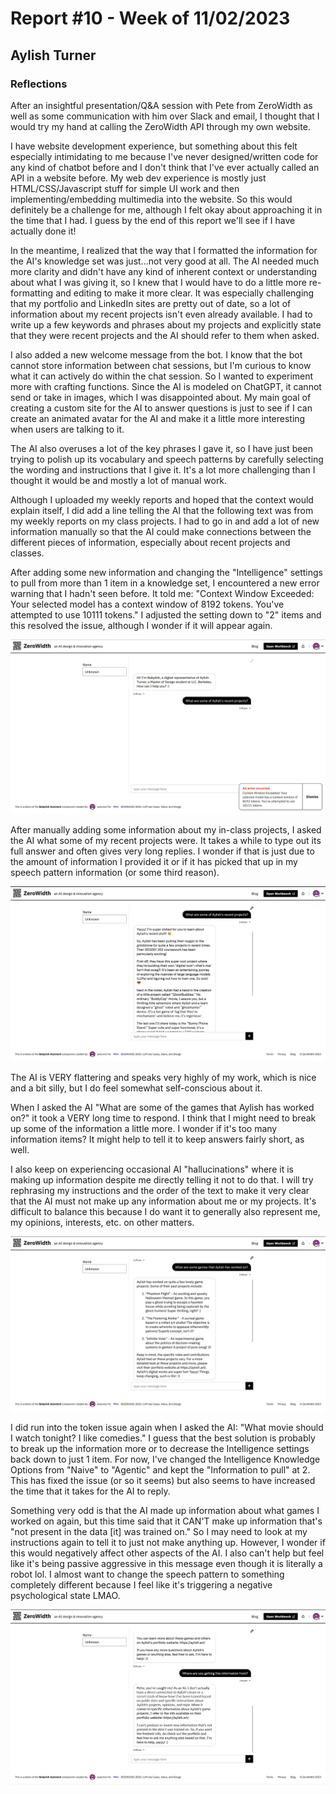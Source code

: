 # Report #10 - Week of 11/02/2023

## Aylish Turner

### Reflections

After an insightful presentation/Q&A session with Pete from ZeroWidth as well as some communication with him over Slack and email, I thought that I would try my hand at calling the ZeroWidth API through my own website.

I have website development experience, but something about this felt especially intimidating to me because I've never designed/written code for any kind of chatbot before and I don't think that I've ever actually called an API in a website before. My web dev experience is mostly just HTML/CSS/Javascript stuff for simple UI work and then implementing/embedding multimedia into the website. So this would definitely be a challenge for me, although I felt okay about approaching it in the time that I had. I guess by the end of this report we'll see if I have actually done it!

In the meantime, I realized that the way that I formatted the information for the AI's knowledge set was just...not very good at all. The AI needed much more clarity and didn't have any kind of inherent context or understanding about what I was giving it, so I knew that I would have to do a little more re-formatting and editing to make it more clear. It was especially challenging that my portfolio and LinkedIn sites are pretty out of date, so a lot of information about my recent projects isn't even already available. I had to write up a few keywords and phrases about my projects and explicitly state that they were recent projects and the AI should refer to them when asked.

I also added a new welcome message from the bot. I know that the bot cannot store information between chat sessions, but I'm curious to know what it can actively do within the chat session. So I wanted to experiment more with crafting functions. Since the AI is modeled on ChatGPT, it cannot send or take in images, which I was disappointed about. My main goal of creating a custom site for the AI to answer questions is just to see if I can create an animated avatar for the AI and make it a little more interesting when users are talking to it.

The AI also overuses a lot of the key phrases I gave it, so I have just been trying to polish up its vocabulary and speech patterns by carefully selecting the wording and instructions that I give it. It's a lot more challenging than I thought it would be and mostly a lot of manual work.

Although I uploaded my weekly reports and hoped that the context would explain itself, I did add a line telling the AI that the following text was from my weekly reports on my class projects. I had to go in and add a lot of new information manually so that the AI could make connections between the different pieces of information, especially about recent projects and classes.

After adding some new information and changing the "Intelligence" settings to pull from more than 1 item in a knowledge set, I encountered a new error warning that I hadn't seen before. It told me: "Context Window Exceeded: Your selected model has a context window of 8192 tokens. You've attempted to use 10111 tokens." I adjusted the setting down to "2" items and this resolved the issue, although I wonder if it will appear again.

![](https://github.com/Berkeley-MDes/tdf-fa23-turnipboys/blob/main/weekly-reports/Screenshot%202023-10-30%20143120.png)

After manually adding some information about my in-class projects, I asked the AI what some of my recent projects were. It takes a while to type out its full answer and often gives very long replies. I wonder if that is just due to the amount of information I provided it or if it has picked that up in my speech pattern information (or some third reason).

![](https://github.com/Berkeley-MDes/tdf-fa23-turnipboys/blob/main/weekly-reports/Screenshot%202023-10-30%20143745.png)

The AI is VERY flattering and speaks very highly of my work, which is nice and a bit silly, but I do feel somewhat self-conscious about it. 

When I asked the AI "What are some of the games that Aylish has worked on?" it took a VERY long time to respond. I think that I might need to break up some of the information a little more. I wonder if it's too many information items? It might help to tell it to keep answers fairly short, as well.

I also keep on experiencing occasional AI "hallucinations" where it is making up information despite me directly telling it not to do that. I will try rephrasing my instructions and the order of the text to make it very clear that the AI must not make up any information about me or my projects. It's difficult to balance this because I do want it to generally also represent me, my opinions, interests, etc. on other matters.

![](https://github.com/Berkeley-MDes/tdf-fa23-turnipboys/blob/main/weekly-reports/Screenshot%202023-10-30%20144957.png)

I did run into the token issue again when I asked the AI: "What movie should I watch tonight? I like comedies." I guess that the best solution is probably to break up the information more or to decrease the Intelligence settings back down to just 1 item. For now, I've changed the Intelligence Knowledge Options from "Naive" to "Agentic" and kept the "Information to pull" at 2. This has fixed the issue (or so it seems) but also seems to have increased the time that it takes for the AI to reply.

Something very odd is that the AI made up information about what games I worked on again, but this time said that it CAN'T make up information that's "not present in the data [it] was trained on." So I may need to look at my instructions again to tell it to just not make anything up. However, I wonder if this would negatively affect other aspects of the AI. I also can't help but feel like it's being passive aggressive in this message even though it is literally a robot lol. I almost want to change the speech pattern to something completely different because I feel like it's triggering a negative psychological state LMAO.

![](https://github.com/Berkeley-MDes/tdf-fa23-turnipboys/blob/main/weekly-reports/Screenshot%202023-10-30%20150700.png)
